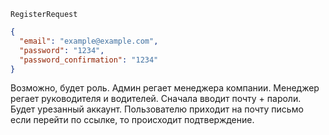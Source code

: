 `RegisterRequest`

```json
{
  "email": "example@example.com",
  "password": "1234",
  "password_confirmation": "1234"
}
```

Возможно, будет роль.
Админ регает менеджера компании. Менеджер регает руководителя и водителей.
Сначала вводит почту + пароли. Будет урезанный аккаунт.
Пользователю приходит на почту письмо если перейти по ссылке, то происходит подтверждение.


